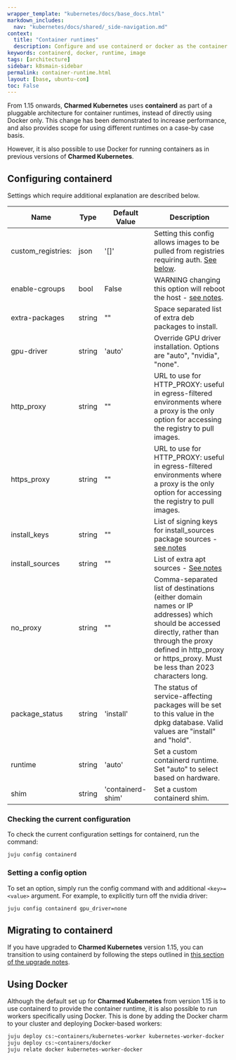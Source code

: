 ```yaml
---
wrapper_template: "kubernetes/docs/base_docs.html"
markdown_includes:
  nav: "kubernetes/docs/shared/_side-navigation.md"
context:
  title: "Container runtimes"
  description: Configure and use containerd or docker as the container runtime
keywords: containerd, docker, runtime, image
tags: [architecture]
sidebar: k8smain-sidebar
permalink: container-runtime.html
layout: [base, ubuntu-com]
toc: False
---
```


From 1.15 onwards, **Charmed Kubernetes** uses **containerd** as part of a pluggable architecture for
container runtimes, instead of directly using Docker only. This change has been
demonstrated to increase performance, and also provides scope for using different
runtimes on a case-by case basis.

However, it is also possible to use Docker for running containers as in previous versions
of **Charmed Kubernetes**.


## Configuring containerd

Settings which require additional explanation are described below.

|Name             |   Type         |  Default Value                              |  Description                           |
|-----------------|----------------|---------------------------------------------|--------------|
| custom_registries:   |  json |  '[]' |  Setting this config allows images to be pulled from registries requiring auth. [See below](#custom-registries).  |
|enable-cgroups   | bool   | False   |   WARNING changing this option will reboot the host - [see notes](#enable-cgroups).|
|extra-packages | string  | ""  | Space separated list of extra deb packages to install.  |
|gpu-driver  |  string |   'auto' |  Override GPU driver installation.  Options are "auto", "nvidia", "none". |
|http_proxy   |  string | ""  | URL to use for HTTP_PROXY: useful in egress-filtered environments where a proxy is the only option for accessing the registry to pull images.  |
|https_proxy   | string | "" | URL to use for HTTP_PROXY: useful in egress-filtered environments where a proxy is the only option for accessing the registry to pull images. |
|install_keys   |  string | ""  | List of signing keys for install_sources package sources - [see notes](#install-keys)  |
|install_sources   | string  | ""  |  List of extra apt sources - [See notes](#install-sources.) |
|no_proxy | string | "" | Comma-separated list of destinations (either domain names or IP addresses) which should be accessed directly, rather than through the proxy defined in http_proxy or https_proxy. Must be less than 2023 characters long.|
|package_status  |  string | 'install'  |  The status of service-affecting packages will be set to this value in the dpkg database. Valid values are "install" and "hold". |
| runtime   |  string | 'auto'   | Set a custom containerd runtime.  Set "auto" to select based on hardware.|
| shim | string | 'containerd-shim' |   Set a custom containerd shim. |

### Checking the current configuration

To check the current configuration settings for containerd, run the command:

```bash
juju config containerd
```

### Setting a config option

To set an option, simply run the config command with and additional `<key>=<value>` argument. For example, to explicitly turn off the nvidia driver:

```bash
juju config containerd gpu_driver=none
```

## Migrating to containerd

If you have upgraded to  **Charmed Kubernetes** version 1.15, you can transition to using containerd by following the steps outlined in
[this section of the upgrade notes][docker2containerd].

## Using Docker

Although the default set up for **Charmed Kubernetes** from version 1.15 is to use containerd to provide the container runtime, it is also possible to
run workers specifically using Docker. This is done by adding the Docker
charm to your cluster and deploying Docker-based workers:

```bash
juju deploy cs:~containers/kubernetes-worker kubernetes-worker-docker
juju deploy cs:~containers/docker
juju relate docker kubernetes-worker-docker
```


<!-- LINKS -->

[docker2containerd]: /kubernetes/docs/upgrade-notes#1.15
